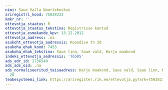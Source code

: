 ```yaml
---
nimi: Saue Valla Noortekeskus
ariregistri_kood: 75038233
kmkr_nr: ''
ettevotja_staatus: R
ettevotja_staatus_tekstina: Registrisse kantud
ettevotja_esmakande_kpv: 13.12.2012
ettevotja_aadress: .na
asukoht_ettevotja_aadressis: Koondise tn 20
asukoha_ehak_kood: 7453
asukoha_ehak_tekstina: Saue linn, Saue vald, Harju maakond
indeks_ettevotja_aadressis: '76505'
ads_adr_id: 2736540
ads_ads_oid: .na
ads_normaliseeritud_taisaadress: Harju maakond, Saue vald, Saue linn, Koondise tn
  20
teabesysteemi_link: https://ariregister.rik.ee/ettevotja.py?ark=75038233&ref=rekvisiidid
---
```


